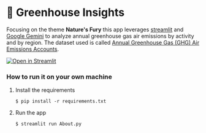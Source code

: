 # 🎈 Greenhouse Insights

Focusing on the theme **Nature's Fury** this app leverages [streamlit](https://streamlit.io/cloud) and [Google Gemini](https://ai.google.dev/gemini-api/docs) to analyze annual greenhouse gas air emissions by activity and by region.  The dataset used is called [Annual Greenhouse Gas (GHG) Air Emissions Accounts](https://climatedata.imf.org/datasets/c8579761f19740dfbe4418b205654ddf/explore?showTable=true).

[![Open in Streamlit](https://static.streamlit.io/badges/streamlit_badge_black_white.svg)](https://spanaapp.streamlit.app/)

### How to run it on your own machine

1. Install the requirements

   ```
   $ pip install -r requirements.txt
   ```

2. Run the app

   ```
   $ streamlit run About.py
   ```
   ```
